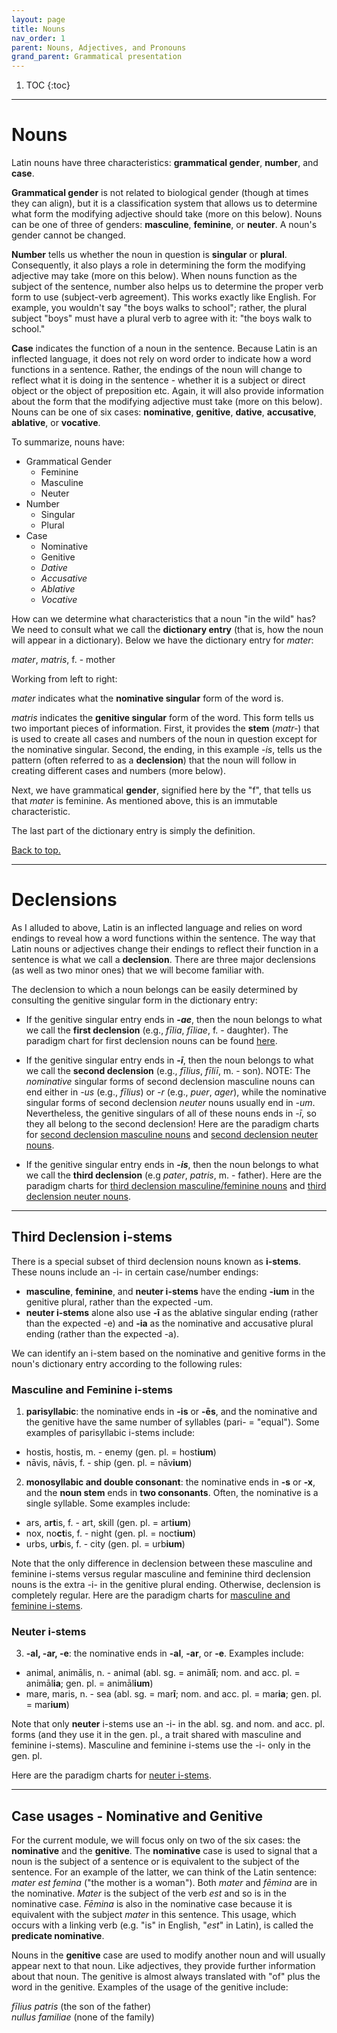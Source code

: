 ```yaml
---
layout: page
title: Nouns
nav_order: 1
parent: Nouns, Adjectives, and Pronouns
grand_parent: Grammatical presentation
---
```


1. TOC
{:toc}

***

# Nouns

Latin nouns have three characteristics: **grammatical gender**, **number**, and **case**.

**Grammatical gender** is not related to biological gender (though at times they can align), but it is a classification system that allows us to determine what form the modifying adjective should take (more on this below). Nouns can be one of three of genders: **masculine**, **feminine**, or **neuter**. A noun's gender cannot be changed.

**Number** tells us whether the noun in question is **singular** or **plural**. Consequently, it also plays a role in determining the form the modifying adjective may take (more on this below). When nouns function as the subject of the sentence, number also helps us to determine the proper verb form to use (subject-verb agreement). This works exactly like English. For example, you wouldn't say "the boys walks to school"; rather, the plural subject "boys" must have a plural verb to agree with it: "the boys walk to school."

**Case** indicates the function of a noun in the sentence. Because Latin is an inflected language, it does not rely on word order to indicate how a word functions in a sentence. Rather, the endings of the noun will change to reflect what it is doing in the sentence - whether it is a subject or direct object or the object of preposition etc. Again, it will also provide information about the form that the modifying adjective must take (more on this below). Nouns can be one of six cases: **nominative**, **genitive**, **dative**, **accusative**, **ablative**, or **vocative**.

To summarize, nouns have:

- Grammatical Gender
  * Feminine
  * Masculine
  * Neuter
- Number
  * Singular
  * Plural
- Case
  * Nominative
  * Genitive
  * *Dative*
  * *Accusative*
  * *Ablative*
  * *Vocative*

How can we determine what characteristics that a noun "in the wild" has? We need to consult what we call the **dictionary entry** (that is, how the noun will appear in a dictionary). Below we have the dictionary entry for *mater*:

*mater*, *matris*, f. - mother

Working from left to right:

*mater* indicates what the **nominative singular** form of the word is.

*matris* indicates the **genitive singular** form of the word. This form tells us two important pieces of information. First, it provides the **stem** (*matr-*) that is used to create all cases and numbers of the noun in question except for the nominative singular. Second, the ending, in this example *-is*, tells us the pattern (often referred to as a **declension**) that the noun will follow in creating different cases and numbers (more below).

Next, we have grammatical **gender**, signified here by the "f", that tells us that *mater* is feminine. As mentioned above, this is an immutable characteristic.

The last part of the dictionary entry is simply the definition.

[Back to top.](#top)

***

# Declensions

As I alluded to above, Latin is an inflected language and relies on word endings to reveal how a word functions within the sentence. The way that Latin nouns or adjectives change their endings to reflect their function in a sentence is what we call a **declension**. There are three major declensions (as well as two minor ones) that we will become familiar with.

The declension to which a noun belongs can be easily determined by consulting the genitive singular form in the dictionary entry:
- If the genitive singular entry ends in ***-ae***, then the noun belongs to what we call the **first declension** (e.g., *fīlia*, *fīliae*, f. - daughter). The paradigm chart for first declension nouns can be found [here](../../reference/nouns-paradigms.html#first-declension).

- If the genitive singular entry ends in ***-ī***, then the noun belongs to what we call the **second declension** (e.g., *fīlius*, *fīliī*, m. - son). NOTE: The *nominative* singular forms of second declension masculine nouns can end either in *-us* (e.g., *fīlius*) or *-r* (e.g., *puer*, *ager*), while the nominative singular forms of second declension *neuter* nouns usually end in *-um*. Nevertheless, the genitive singulars of all of these nouns ends in *-ī*, so they all belong to the second declension! Here are the paradigm charts for [second declension masculine nouns](../../reference/nouns-paradigms.html#second-declension-masculine) and [second declension neuter nouns](../../reference/nouns-paradigms.html#second-declension-neuter).

- If the genitive singular entry ends in ***-is***, then the noun belongs to what we call the **third declension** (e.g *pater*, *patris*, m. - father). Here are the paradigm charts for [third declension masculine/feminine nouns](../../reference/nouns-paradigms.html#third-declension-masculinefeminine) and [third declension neuter nouns](../../reference/nouns-paradigms.html#third-declension-neuter).

***

## Third Declension i-stems

There is a special subset of third declension nouns known as **i-stems**. These nouns include an -i- in certain case/number endings:
- **masculine**, **feminine**, and **neuter i-stems** have the ending **-ium** in the genitive plural, rather than the expected -um.
- **neuter i-stems** alone also use **-ī** as the ablative singular ending (rather than the expected -e) and **-ia** as the nominative and accusative plural ending (rather than the expected -a).

We can identify an i-stem based on the nominative and genitive forms in the noun's dictionary entry according to the following rules:

### Masculine and Feminine i-stems

1. **parisyllabic**: the nominative ends in **-is** or **-ēs**, and the nominative and the genitive have the same number of syllables (pari- = "equal"). Some examples of parisyllabic i-stems include:
  - hostis, hostis, m. - enemy (gen. pl. = host**ium**)
  - nāvis, nāvis, f. - ship (gen. pl. = nāv**ium**)
2. **monosyllabic and double consonant**: the nominative ends in **-s** or **-x**, and the **noun stem** ends in **two consonants**. Often, the nominative is a single syllable. Some examples include:
  - ars, a**rt**is, f. - art, skill (gen. pl. = art**ium**)
  - nox, no**ct**is, f. - night (gen. pl. = noct**ium**)
  - urbs, u**rb**is, f. - city (gen. pl. = urb**ium**)

Note that the only difference in declension between these masculine and feminine i-stems versus regular masculine and feminine third declension nouns is the extra -i- in the genitive plural ending. Otherwise, declension is completely regular. Here are the paradigm charts for [masculine and feminine i-stems](../../reference/nouns-paradigms.html#third-declension-masculinefeminine-i-stem).

### Neuter i-stems

3. **-al, -ar, -e**: the nominative ends in **-al**, **-ar**, or **-e**. Examples include:
  - animal, animālis, n. - animal (abl. sg. = animāl**ī**; nom. and acc. pl. = animāl**ia**; gen. pl. = animāl**ium**)
  - mare, maris, n. - sea (abl. sg. = mar**ī**; nom. and acc. pl. = mar**ia**; gen. pl. = mar**ium**)

Note that only **neuter** i-stems use an -i- in the abl. sg. and nom. and acc. pl. forms (and they use it in the gen. pl., a trait shared with masculine and feminine i-stems). Masculine and feminine i-stems use the -i- only in the gen. pl.

Here are the paradigm charts for [neuter i-stems](../../reference/nouns-paradigms.html#third-declension-neuter-i-stem).

***

## Case usages - Nominative and Genitive

For the current module, we will focus only on two of the six cases: the **nominative** and the **genitive**. The **nominative** case is used to signal that a noun is the subject of a sentence or is equivalent to the subject of the sentence. For an example of the latter, we can think of the Latin sentence: *mater est femina* ("the mother is a woman"). Both *mater* and *fēmina* are in the nominative. *Mater* is the subject of the verb *est* and so is in the nominative case. *Fēmina* is also in the nominative case because it is equivalent with the subject *mater* in this sentence. This usage, which occurs with a linking verb (e.g. "is" in English, "*est*" in Latin), is called the **predicate nominative**.

Nouns in the **genitive** case are used to modify another noun and will usually appear next to that noun. Like adjectives, they provide further information about that noun. The genitive is almost always translated with "of" plus the word in the genitive. Examples of the usage of the genitive include:

*fīlius patris* (the son of the father)  
*nullus familiae* (none of the family)
